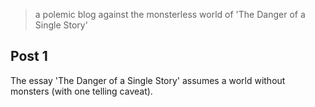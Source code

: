 
> a polemic blog against the monsterless world of 'The Danger of a Single Story'

## Post 1
The essay 'The Danger of a Single Story' assumes a world without monsters (with one telling caveat).
